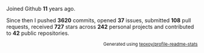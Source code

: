 Joined Github **11** years ago.

Since then I pushed **3620** commits, opened **37** issues, submitted **108** pull requests, received **727** stars across **242** personal projects and contributed to **42** public repositories.

<p align="right"><sub>Generated using <a href="https://github.com/marketplace/actions/profile-readme-stats">teoxoy/profile-readme-stats</a></sub></p>
